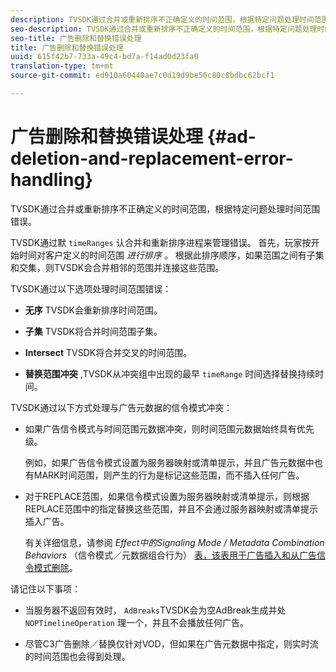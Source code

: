 ```yaml
---
description: TVSDK通过合并或重新排序不正确定义的时间范围，根据特定问题处理时间范围错误。
seo-description: TVSDK通过合并或重新排序不正确定义的时间范围，根据特定问题处理时间范围错误。
seo-title: 广告删除和替换错误处理
title: 广告删除和替换错误处理
uuid: 615f42b7-733a-49c4-bd7a-f14ad0d23fa0
translation-type: tm+mt
source-git-commit: ed910a60440ae7c0d19d9be56c80c8bdbc62bcf1

---
```



# 广告删除和替换错误处理 {#ad-deletion-and-replacement-error-handling}

TVSDK通过合并或重新排序不正确定义的时间范围，根据特定问题处理时间范围错误。

TVSDK通过默 `timeRanges` 认合并和重新排序进程来管理错误。 首先，玩家按开始时间对客户定义的时间范围 *进行排序* 。 根据此排序顺序，如果范围之间有子集和交集，则TVSDK会合并相邻的范围并连接这些范围。

TVSDK通过以下选项处理时间范围错误：

* **无序** TVSDK会重新排序时间范围。

* **子集** TVSDK将合并时间范围子集。

* **Intersect** TVSDK将合并交叉的时间范围。

* **替换范围冲突** ,TVSDK从冲突组中出现的最早 `timeRange` 时间选择替换持续时间。

TVSDK通过以下方式处理与广告元数据的信令模式冲突：

* 如果广告信令模式与时间范围元数据冲突，则时间范围元数据始终具有优先级。

   例如，如果广告信令模式设置为服务器映射或清单提示，并且广告元数据中也有MARK时间范围，则产生的行为是标记这些范围，而不插入任何广告。
* 对于REPLACE范围，如果信令模式设置为服务器映射或清单提示，则根据REPLACE范围中的指定替换这些范围，并且不会通过服务器映射或清单提示插入广告。

   有关详细信息，请参阅 *Effect中的Signaling Mode / Metadata Combination Behaviors* （信令模式／元数据组合行为） [表，该表用于广告插入和从广告信令模式删除](../../../../../tvsdk-3x-android-prog/android-3x-advertising/ad-insertion/delete-replace-content-vod/android-3x-signaling-mode-android.md)。

请记住以下事项：

* 当服务器不返回有效时， `AdBreaks`TVSDK会为空AdBreak生成并处 `NOPTimelineOperation` 理一个，并且不会播放任何广告。

* 尽管C3广告删除／替换仅针对VOD，但如果在广告元数据中指定，则实时流的时间范围也会得到处理。
